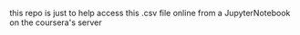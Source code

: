 this repo is just to help access this .csv file online from a JupyterNotebook on the coursera's server
